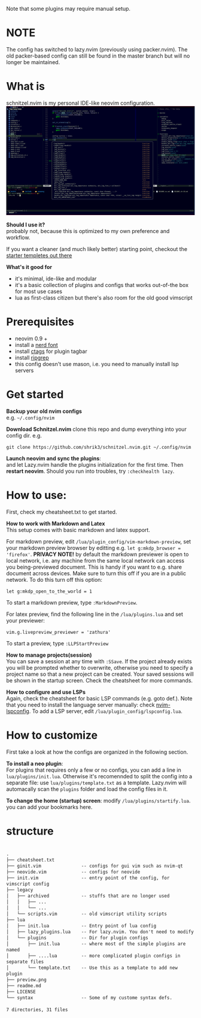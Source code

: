 Note that some plugins may require manual setup.

# NOTE
The config has switched to lazy.nvim (previously using packer.nvim). The old
packer-based config can still be found in the master branch but will no longer
be maintained.


# What is
schnitzel.nvim is my personal IDE-like neovim configuration. 
![preview](https://github.com/shrik3/schnitzel.nvim/blob/lazy/preview.png)

**Should I use it?**  
probably not, because this is optimized to my own preference and workflow.

If you want a cleaner (and much likely better) starting point, checkout the
[starter templetes out there](https://github.com/rockerBOO/awesome-neovim#starter-templates)

**What's it good for**  
- it's minimal, ide-like and modular
- it's a basic collection of plugins and configs that works out-of-the box for
  most use cases
- lua as first-class citizen but there's also room for the old good vimscript


# Prerequisites
- neovim 0.9 + 
- install a [nerd font](https://www.nerdfonts.com/)
- install [ctags](https://github.com/universal-ctags/ctags) for plugin tagbar
- install [ripgrep](https://github.com/BurntSushi/ripgrep)
- this config doesn't use mason, i.e. you need to manually install lsp servers

# Get started
**Backup your old nvim configs**  
e.g. `~/.config/nvim`

**Download Schnitzel.nvim**
clone this repo and dump everything into your config dir. e.g.
```
git clone https://github.com/shrik3/schnitzel.nvim.git ~/.config/nvim
```

**Launch neovim and sync the plugins**:  
and let Lazy.nvim handle the plugins initialization for the first time. Then
**restart neovim**. Should you run into troubles, try `:checkhealth lazy`.

# How to use:
First, check my cheatsheet.txt to get started.

**How to work with Markdown and Latex**  
This setup comes with basic markdown and latex support.

For markdown preview, edit `/lua/plugin_config/vim-markdown-preview`, set your
markdown preview browser by editting e.g. `let g:mkdp_browser = 'firefox'`.
**PRIVACY NOTE!** by default the markdown previewer is open to local network,
i.e. any machine from the same local network can access you being-previewed
document. This is handy if you want to e.g. share document across devices. Make
sure to turn this off if you are in a public network. To do this turn off this
option:
```
let g:mkdp_open_to_the_world = 1
```

To start a markdown preview, type `:MarkdownPreview`.

For latex preview, find the following line in the `/lua/plugins.lua` and set
your previewer:
```
vim.g.livepreview_previewer = 'zathura'
```

To start a preview, type `:LLPStartPreview`

**How to manage projects(session)**  
You can save a session at any time with `:SSave`. If the project already exists
you will be prompted whether to overwrite, otherwise you need to specify a
project name so that a new project can be created. Your saved sessions will be
shown in the startup screen. Check the cheatsheet for more commands.


**How to configure and use LSPs**  
Again, check the cheatsheet for basic LSP commands (e.g. goto def.). Note that
you need to install the language server manually: check [nvim-lspconfig](https://github.com/neovim/nvim-lspconfig#Suggested-configuration).
To add a LSP server, edit `/lua/plugin_config/lspconfig.lua`.


# How to customize
First take a look at how the configs are organized in the following section.

**To install a neo plugin**:  
For plugins that requires only a few or no configs, you can add a line in
`lua/plugins/init.lua`.  Otherwise it's recomennded to split the config into a
separate file: use `lua/plugins/template.txt` as a template. Lazy.nvim will
automacally scan the `plugins` folder and load the config files in it.

**To change the home (startup) screen**: 
modify `/lua/plugins/startify.lua`. you can add your bookmarks here.

# structure

```

.
├── cheatsheet.txt
├── ginit.vim               -- configs for gui vim such as nvim-qt
├── neovide.vim             -- configs for neovide
├── init.vim                -- entry point of the config, for vimscript config
├── legacy                  
│   ├── archived            -- stuffs that are no longer used
│   │   ├── ...
│   │   └── ...
│   └── scripts.vim         -- old vimscript utility scripts
├── lua
│   ├── init.lua            -- Entry point of lua config
│   ├── lazy_plugins.lua    -- For lazy.nvim. You don't need to modify
│   └── plugins             -- Dir for plugin configs
│       ├── init.lua        -- where most of the simple plugins are named
│       ├── ....lua         -- more complicated plugin configs in separate files
│       └── template.txt    -- Use this as a template to add new plugin
├── preview.png
├── readme.md
├── LICENSE
└── syntax                  -- Some of my custome syntax defs.

7 directories, 31 files

```

